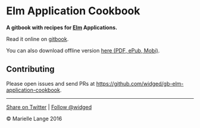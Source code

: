   
# Elm Application Cookbook

__A gitbook with recipes for [Elm](http://elm-lang.org/) Applications.__

Read it online on [gitbook](https://widged.gitbooks.io/gb-elm-application-cookbook/content/).

You can also download offline version [here (PDF, ePub, Mobi)](https://www.gitbook.com/book/widged/gb-elm-application-cookbook/details).

## Contributing

Please open issues and send PRs at <https://github.com/widged/gb-elm-application-cookbook>.

---

[Share on Twitter](https://twitter.com/intent/tweet?&text=Elm%20Tutorial&url=http%3A%2F%2Fwww.elm-tutorial.org&via=widged) | [Follow @widged](https://twitter.com/intent/user?screen_name=widged)

© Marielle Lange 2016
